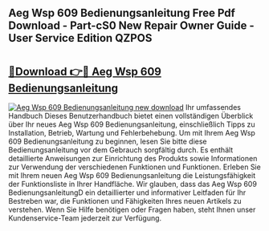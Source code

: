 ## Aeg Wsp 609 Bedienungsanleitung Free Pdf Download - Part-cS0 New Repair Owner Guide - User Service Edition QZPOS

# <h2><a href="http://df3gxw.blite.top/?on=Aeg+Wsp+609+Bedienungsanleitung">🔗Download 👉🔴 Aeg Wsp 609 Bedienungsanleitung</a></h2>

[![Aeg Wsp 609 Bedienungsanleitung new download](https://i.imgur.com/lujVjoI.png)](http://df3gxw.blite.top/?on=Aeg+Wsp+609+Bedienungsanleitung)
Ihr umfassendes Handbuch Dieses Benutzerhandbuch bietet einen vollständigen Überblick über Ihr neues Aeg Wsp 609 Bedienungsanleitung, einschließlich Tipps zu Installation, Betrieb, Wartung und Fehlerbehebung. Um mit Ihrem Aeg Wsp 609 Bedienungsanleitung zu beginnen, lesen Sie bitte diese Bedienungsanleitung vor dem Gebrauch sorgfältig durch. Es enthält detaillierte Anweisungen zur Einrichtung des Produkts sowie Informationen zur Verwendung der verschiedenen Funktionen und Funktionen. Erleben Sie mit Ihrem neuen Aeg Wsp 609 Bedienungsanleitung die Leistungsfähigkeit der Funktionsliste in Ihrer Handfläche. Wir glauben, dass das Aeg Wsp 609 BedienungsanleitungD ein detaillierter und informativer Leitfaden für Ihr Bestreben war, die Funktionen und Fähigkeiten Ihres neuen Artikels zu verstehen. Wenn Sie Hilfe benötigen oder Fragen haben, steht Ihnen unser Kundenservice-Team jederzeit zur Verfügung.
